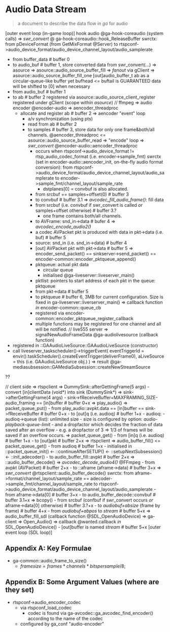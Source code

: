 # Audio Data Stream
> a document to describe the data flow in _ga_ for audio

[outer event loop (in-game loop)]
hook audio @ga-hook-coreaudio (system calls)
  => *swr_convert* @ ga-hook-coreaudio::hook_ReleaseBuffer
    swrctx:
      from pDeviceFormat (from GetMixFormat @Server)
      to rtspconf->audio_device_format/audio_device_channel_layout/audio_samplerate
  - from buffer_data # buffer 0
  - to   audio_buf # buffer 1, store converted data from swr_convert(...)
=> asource
  => asource::audio_source_buffer_fill
  => *fanout* via gClient
  => asource::audio_source_buffer_fill_one
    [out]audio_buffer_t ab as a circular-queue-like buffer
	  yet bufhead <= buftail is GUARANTEED
	  data will be shifted to [0] when necessary
  - from audio_buf # buffer 1
  - to   ab # buffer 2
    registered via asource::audio_source_client_register
	registered under gClient (scope within _asource_)
// ffmpeg
=> audio encoder @encoder-audio
  => aencoder_threadproc
    - allocate and register ab # buffer 2
	=> aencoder "event" loop
	  - a/v synchronization (using pts)
	  - read from ab # buffer 2
	  - to        samples # buffer 3, store data for only one frame&both/all channels. @aencoder_threadproc
	    <= asource::audio_source_buffer_read
	  => "encode" loop
	    => *swr_convert* @encoder-audio::aencoder_threadproc
		  - occurs when rtspconf->audio_device_format != rtsp_audio_codec_format (i.e. encoder->sample_fmt)
		  swrctx (set in encoder-audio::aencoder_init, on-the-fly audio format conversion):
		    from rtspconf->audio_device_format/audio_device_channel_layout/audio_samplerate
			to encoder->sample_fmt/channel_layout/sample_rate
			- dstplanes[0] = convbuf is also allocated.
		  - from srcbuf == samples+offset(0) # buffer 3
		  - to   convbuf # buffer 3.1
		=> *avcodec_fill_audio_frame()*: fill data 
		  - from srcbuf (i.e. convbuf if swr_convert is called _or_ samples+offset otherwise) # buffer 3.?
		    - one frame contains both/all channels.
		  - to   AVFrame: snd_in->data # bufer 4
        => *avcodec_encode_audio2()*
		  - a codec AVPacket pkt is produced with data in pkt->data (i.e. buf) # buffer 5
		  - source: snd_in (i.e. snd_in->data) # buffer 4
		  - [out] AVPacket pkt with pkt->data # buffer 5
        => encoder_send_packet() == sinkserver->send_packet() == encoder-common::encoder_pktqueue_append()
		  - pktqueue: actual pkt data
		    - circular queue
			- initialised @ga-liveserver::liveserver_main()
		  - pktlist: pointers to start address of each pkt in the queue: pktqueue
		  - from pkt->data # buffer 5
		  - to   pktqueue # buffer 6, 3MB for current configuration. Size is fixed in ga-liveserver::liverserver_main()
		=> callback function _in_ encoder-common::queue_cb
		  - registered via encoder-common::encoder_pktqueue_register_callback
		  - multiple functions may be registered for one channel and all will be notified.
// live555 server
=> signalNewAudioFrameData @ga-audiolivesource (callback function)
  - registered in ::GAAudioLiveSource::GAAudioLiveSource (constructor)
  - call liveserver_taskscheduler()->triggerEvent(
      eventTriggerId = envir().taskScheduler().createEventTrigger(deliverFrame0),
	  aLiveSource = this (i.e. GAAudioLiveSource obj.)
    )
=> result @ga-mediasubsession::GAMediaSubsession::createNewStreamSource

??

// client side
=> rtspclient
  => DummySink::afterGettingFrame(5 args)
    - convert [in]clientData (void*) into sink (DummySink*)
    => sink->afterGettingFrame(4 args)
	  - sink->fReceiveBuffer+MAXFRAMING_SIZE-audio_framing == [in]buffer # buffer 0+x
      => play_audio()
        => packet_queue_put()
	      - from play_audio::avpkt.data == [in]buffer == sink->fReceiveBuffer # buffer 0+x
	      - to   [out]q (i.e. audioq) # buffer 1+x
		    - audioq:
			  - audioq->queue (list<AVPacket>): unlimited size
			  - size is configured by option: _audio-playback-queue-limit_
			  - and a dropfactor which decides the fraction of data saved after an overflow
			  - e.g. a dropfactor of 3 => 1/3 of frames will be saved if an overflow occurs.
  => packet_queue_get()
    - from [in]q (i.e. audioq) # buffer 1+x
	- to   [out]pkt # buffer 2+x
=> rtspclient
  => audio_buffer_fill()
	<= packet_queue_get()
      - from audioq # buffer 1+x
	    - initialised in ::packet_queue_init()
		  <- ::continueAfterSETUP() <- ::setupNextSubsession() <- ::init_adecoder()
	  - to   audio_buffer_fill::avpkt # buffer 2+x
	=> ::audio_buffer_decode()
	  => *avcodec_decode_audio4()* @FFmpeg
	    - from avpkt (AVPacket) # buffer 2+x
		- to   ::aframe (aframe->data) # buffer 3+x
	  => *swr_convert* @rtspclient::audio_buffer_decode()
	    swrctx:
		  from aframe->format/channel_layout/sample_rate
		    == adecoder->sample_fmt/channel_layout/sample_rate
		  to rtspconf->audio_device_format/audio_device_channel_layout/audio_samplerate
		- from aframe->data[0] # buffer 3+x
		- to   audio_buffer_decode::convbuf # buffer 3.1+x
	  => bcopy()
	    - from srcbuf (confbuf if swr_convert occurs _or_ aframe->data[0] otherwise) # buffer 3.?+x
	    - to _audiobuf+absize_ (frame by frame) # buffer 4+x
	  - from _audiobuf+abpos_ to _stream_ # buffer 5+x
  => audio_buffer_fill_sdl (callback function @SDL_OpenAudioDevice)
=> ga-client
  => Open_Audio()
    => callback @wanted.callback _in_ SDL_OpenAudioDevice()
	  - [out]buffer is named _stream_ # buffer 5+x
[outer event loop (SDL loop)]

## Appendix A: Key Formulae
- ga-common::audio_frame_to_size()
  - $framesize = frames * channels * bitspersample / 8;$

## Appendix B: Some Argument Values (where are they set)
- rtspconf->audio_encoder_codec
  - via rtspconf_load_codec
    - codec is found via ga-avcodec::ga_avcodec_find_encoder() according to the name of the codec
  - configured by ga_conf "audio-encoder"